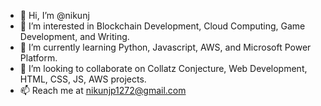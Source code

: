 - 👋 Hi, I’m @nikunj
- 👀 I’m interested in Blockchain Development, Cloud Computing, Game Development, and Writing.
- 🌱 I’m currently learning Python, Javascript, AWS, and Microsoft Power Platform.
- 💞️ I’m looking to collaborate on Collatz Conjecture, Web Development, HTML, CSS, JS, AWS projects.
- 📫 Reach me at nikunjp1272@gmail.com

<!---
nikunjp1272/nikunjp1272 is a ✨ special ✨ repository because its `README.md` (this file) appears on your GitHub profile.
You can click the Preview link to take a look at your changes.
--->
